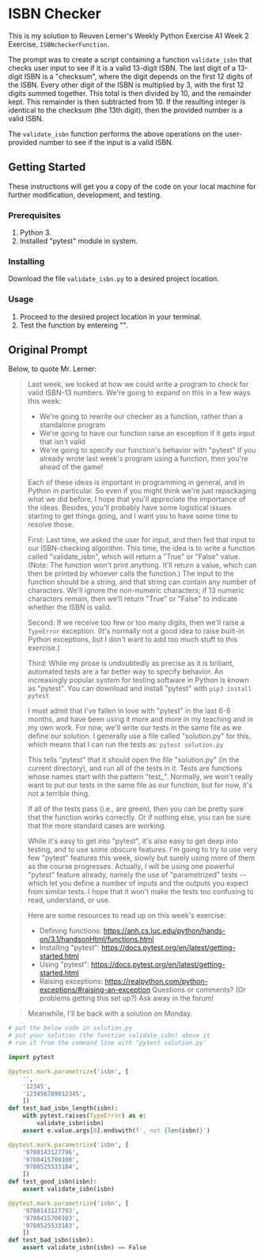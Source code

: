 # ISBN Checker
This is my solution to Reuven Lerner's Weekly Python Exercise A1 Week 2 Exercise, `ISBNcheckerFunction`.

The prompt was to create a script containing a function `validate_isbn` that checks user input to see if it is a valid 13-digit ISBN. The last digit of a 13-digit ISBN is a "checksum", where the digit depends on the first 12 digits of the ISBN. Every other digit of the ISBN is multiplied by 3, with the first 12 digits summed together. This total is then divided by 10, and the remainder kept. This remainder is then subtracted from 10. If the resulting integer is identical to the checksum (the 13th digit), then the provided number is a valid ISBN.

The `validate_isbn` function performs the above operations on the user-provided number to see if the input is a valid ISBN.

## Getting Started

These instructions will get you a copy of the code on your local machine for further modification, development, and testing.

### Prerequisites

1. Python 3.
2. Installed "pytest" module in system.

### Installing

Download the file `validate_isbn.py` to a desired project location.

### Usage

1. Proceed to the desired project location in your terminal.
2. Test the function by entereing "".

## Original Prompt

Below, to quote Mr. Lerner:

>Last week, we looked at how we could write a program to check for valid ISBN-13 numbers.  We're going to expand on this in a few ways this week:
> - We're going to rewrite our checker as a function, rather than a standalone program
> - We're going to have our function raise an exception if it gets input that isn't valid
> - We're going to specify our function's behavior with "pytest"
>If you already wrote last week's program using a function, then you're ahead of the game!
>
>Each of these ideas is important in programming in general, and in Python in particular.  So even if you might think we're just repackaging what we did before, I hope that you'll appreciate the importance of the ideas.  Besides, you'll probably have some logistical issues starting to get things going, and I want you to have some time to resolve those.
>
>First: Last time, we asked the user for input, and then fed that input to our ISBN-checking algorithm.  This time, the idea is to write a function called "validate_isbn", which will return a "True" or "False" value.  (Note: The function won't print anything.  It'll return a value, which can then be printed by whoever calls the function.)  The input to the function should be a string, and that string can contain any number of characters.  We'll ignore the non-numeric characters; if 13 numeric characters remain, then we'll return "True" or "False" to indicate whether the ISBN is valid.
>
>Second: If we receive too few or too many digits, then we'll raise a `TypeError` exception.  (It's normally not a good idea to raise built-in Python exceptions, but I don't want to add too much stuff to this exercise.)
>
>Third: While my prose is undoubtedly as precise as it is briliant, automated tests are a far better way to specify behavior. An increasingly popular system for testing software in Python is known as "pytest".  You can download and install "pytest" with
    ```
    pip3 install pytest
    ```
>
>I must admit that I've fallen in love with "pytest" in the last 6-8 months, and have been using it more and more in my teaching and in my own work. For now, we'll write our tests in the same file as we define our solution. I generally use a file called "solution.py" for this, which means that I can run the tests as:
    ```
    pytest solution.py
    ```
>
>This tells "pytest" that it should open the file "solution.py" (in the current directory), and run all of the tests in it.  Tests are functions whose names start with the pattern "test_".  Normally, we won't really want to put our tests in the same file as our function, but for now, it's not a terrible thing.
>
>If all of the tests pass (i.e., are green), then you can be pretty sure that the function works correctly.  Or if nothing else, you can be sure that the more standard cases are working.
>
>While it's easy to get into "pytest", it's also easy to get deep into testing, and to use some obscure features. I'm going to try to use very few "pytest" features this week, slowly but surely using more of them as the course progresses.  Actually, I will be using one powerful "pytest" feature already, namely the use of "parametrized" tests -- which let you define a number of inputs and the outputs you expect from similar tests.  I hope that it won't make the tests too confusing to read, understand, or use.

>Here are some resources to read up on this week's exercise:
> - Defining functions: https://anh.cs.luc.edu/python/hands-on/3.1/handsonHtml/functions.html
> - Installing "pytest": https://docs.pytest.org/en/latest/getting-started.html
> - Using "pytest": https://docs.pytest.org/en/latest/getting-started.html
> - Raising exceptions: https://realpython.com/python-exceptions/#raising-an-exception
>Questions or comments?  (Or problems getting this set up?)  Ask away in the forum!

>Meanwhile, I'll be back with a solution on Monday.

```python
# put the below code in solution.py
# put your solution (the function validate_isbn) above it
# run it from the command line with "pytest solution.py'

import pytest

@pytest.mark.parametrize('isbn', [
    '',
    '12345',
    '123456789012345',
    ])
def test_bad_isbn_length(isbn):
    with pytest.raises(TypeError) as e:
        validate_isbn(isbn)
    assert e.value.args[0].endswith(f', not {len(isbn)}')

@pytest.mark.parametrize('isbn', [
    '9780143127796',
    '9780415700108',
    '9780525533184',
    ])
def test_good_isbn(isbn):
    assert validate_isbn(isbn)

@pytest.mark.parametrize('isbn', [
    '9780143127793',
    '9780415700103',
    '9780525533183',
    ])
def test_bad_isbn(isbn):
    assert validate_isbn(isbn) == False
```
